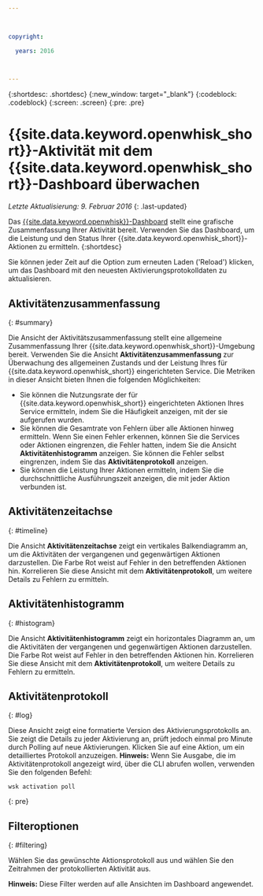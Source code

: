```yaml
---

 

copyright:

  years: 2016

 

---
```


{:shortdesc: .shortdesc}
{:new_window: target="_blank"}
{:codeblock: .codeblock}
{:screen: .screen}
{:pre: .pre}

# {{site.data.keyword.openwhisk_short}}-Aktivität mit dem {{site.data.keyword.openwhisk_short}}-Dashboard überwachen
*Letzte Aktualisierung: 9. Februar 2016*
{: .last-updated}

Das [{{site.data.keyword.openwhisk}}-Dashboard](https://{DomainName}/whisk/dashboard/) stellt eine grafische Zusammenfassung Ihrer Aktivität bereit. Verwenden Sie das Dashboard, um die Leistung und den Status Ihrer {{site.data.keyword.openwhisk_short}}-Aktionen zu ermitteln. 
{:shortdesc}

Sie können jeder Zeit auf die Option zum erneuten Laden ('Reload') klicken, um das Dashboard mit den neuesten Aktivierungsprotokolldaten zu aktualisieren.

## Aktivitätenzusammenfassung
{: #summary}

Die Ansicht der Aktivitätszusammenfassung stellt eine allgemeine Zusammenfassung Ihrer {{site.data.keyword.openwhisk_short}}-Umgebung bereit. Verwenden Sie die Ansicht **Aktivitätenzusammenfassung** zur Überwachung des allgemeinen Zustands und der Leistung Ihres für {{site.data.keyword.openwhisk_short}} eingerichteten Service. Die Metriken in dieser Ansicht bieten Ihnen die folgenden Möglichkeiten:
* Sie können die Nutzungsrate der für {{site.data.keyword.openwhisk_short}} eingerichteten Aktionen Ihres Service ermitteln, indem Sie die Häufigkeit anzeigen, mit der sie aufgerufen wurden.
* Sie können die Gesamtrate von Fehlern über alle Aktionen hinweg ermitteln. Wenn Sie einen Fehler erkennen, können Sie die Services oder Aktionen eingrenzen, die Fehler hatten, indem Sie die Ansicht **Aktivitätenhistogramm** anzeigen. Sie können die Fehler selbst eingrenzen, indem Sie das **Aktivitätenprotokoll** anzeigen.
* Sie können die Leistung Ihrer Aktionen ermitteln, indem Sie die durchschnittliche Ausführungszeit anzeigen, die mit jeder Aktion verbunden ist. 

<!-- For tips on improving performance, see troubleshooting? -->

## Aktivitätenzeitachse
{: #timeline}

Die Ansicht **Aktivitätenzeitachse** zeigt ein vertikales Balkendiagramm an, um die Aktivitäten der vergangenen und gegenwärtigen Aktionen darzustellen. Die Farbe Rot weist auf Fehler in den betreffenden Aktionen hin. Korrelieren Sie diese Ansicht mit dem **Aktivitätenprotokoll**, um weitere Details zu Fehlern zu ermitteln.

## Aktivitätenhistogramm
{: #histogram}

Die Ansicht **Aktivitätenhistogramm** zeigt ein horizontales Diagramm an, um die Aktivitäten der vergangenen und gegenwärtigen Aktionen darzustellen. Die Farbe Rot weist auf Fehler in den betreffenden Aktionen hin. Korrelieren Sie diese Ansicht mit dem **Aktivitätenprotokoll**, um weitere Details zu Fehlern zu ermitteln.

## Aktivitätenprotokoll
{: #log}

Diese Ansicht zeigt eine formatierte Version des Aktivierungsprotokolls an. Sie zeigt die Details zu jeder Aktivierung an, prüft jedoch einmal pro Minute durch Polling auf neue Aktivierungen. Klicken Sie auf eine Aktion, um ein detailliertes Protokoll anzuzeigen. 
**Hinweis:** Wenn Sie Ausgabe, die im Aktivitätenprotokoll angezeigt wird, über die CLI abrufen wollen, verwenden Sie den folgenden Befehl: 

  ```
  wsk activation poll
  ```
  {: pre} 

## Filteroptionen
{: #filtering}

Wählen Sie das gewünschte Aktionsprotokoll aus und wählen Sie den Zeitrahmen der protokollierten Aktivität aus. 

**Hinweis:** Diese Filter werden auf alle Ansichten im Dashboard angewendet.
